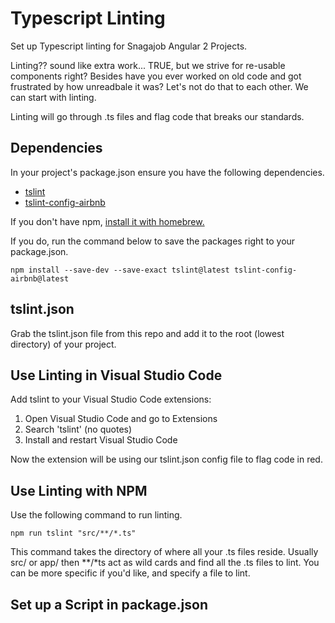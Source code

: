 # Typescript Linting
Set up Typescript linting for Snagajob Angular 2 Projects.

Linting?? sound like extra work... TRUE, but we strive for re-usable components right? Besides have you ever worked on old code and got frustrated by how unreadbale it was? Let's not do that to each other. We can start with linting.

Linting will go through .ts files and flag code that breaks our standards. 

## Dependencies
In your project's package.json ensure you have the following dependencies.

+ [tslint](https://www.npmjs.com/package/tslint)
+ [tslint-config-airbnb](https://www.npmjs.com/package/tslint-config-airbnb)

If you don't have npm, [install it with homebrew.](http://blog.teamtreehouse.com/install-node-js-npm-mac)

If you do, run the command below to save the packages right to your package.json.

```
npm install --save-dev --save-exact tslint@latest tslint-config-airbnb@latest
```

## tslint.json
Grab the tslint.json file from this repo and add it to the root (lowest directory) of your project.

## Use Linting in Visual Studio Code
Add tslint to your Visual Studio Code extensions:

1. Open Visual Studio Code and go to Extensions
2. Search 'tslint' (no quotes)
3. Install and restart Visual Studio Code

Now the extension will be using our tslint.json config file to flag code in red.

## Use Linting with NPM
Use the following command to run linting.

```
npm run tslint "src/**/*.ts"
```

This command takes the directory of where all your .ts files reside. Usually src/ or app/ then **/*ts act as wild cards and find all the .ts files to lint. You can be more specific if you'd like, and specify a file to lint.

## Set up a Script in package.json
